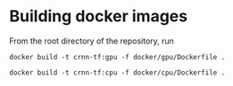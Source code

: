 # Building docker images
From the root directory of the repository, run

```
docker build -t crnn-tf:gpu -f docker/gpu/Dockerfile .
```

```
docker build -t crnn-tf:cpu -f docker/cpu/Dockerfile .
```

